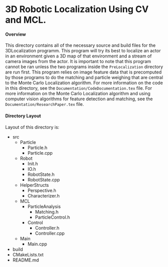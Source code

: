 3D Robotic Localization Using CV and MCL.
=====


#### Overview
This directory contains all of the necessary source and build files for the 3DLocalization programm. This program will try its best to localize an actor in an environment given a 3D map of that environment and a stream of camera images from the actor. It is important to note that this program cannot be ran unless the two programs inside the `PreLocalization` directory are run first. This program relies on image feature data that is precomputed by those programs to do the matching and particle weighing that are central to the Monte Carlo Localization algorithm. For more information on the code in this directory, see the `Documentation/CodeDocumentation.tex` file. For more information on the Monte Carlo Localization algorithm and using computer vision algorithms for feature detection and matching, see the `Documentation/ResearchPaper.tex` file.

#### Directory Layout
Layout of this directory is:

   * src
      * Particle
         * Particle.h
         * Particle.cpp
      * Robot
         * Init.h
         * IO.h
         * RobotState.h
         * RobotState.cpp
      * HelperStructs
         * Perspective.h
         * Characterizer.h
      * MCL
         * ParticleAnalysis
            * Matching.h
            * ParticleControl.h
         * Control
            * Controller.h
            * Controller.cpp
      * Main
         * Main.cpp
   * build
   * CMakeLists.txt
   * README.md